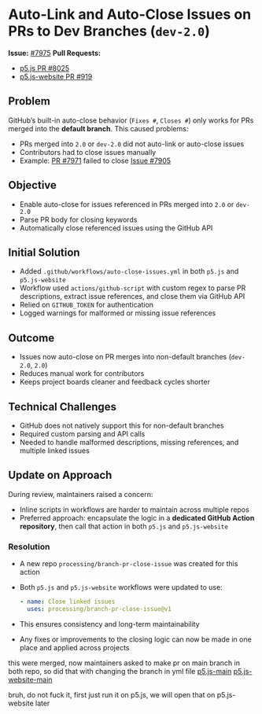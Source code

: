 # Auto-Link and Auto-Close Issues on PRs to Dev Branches (`dev-2.0`)

**Issue:** [#7975](https://github.com/processing/p5.js/issues/7975)
**Pull Requests:**

- [p5.js PR #8025](https://github.com/processing/p5.js/pull/8025)
- [p5.js-website PR #919](https://github.com/processing/p5.js-website/pull/919)

## Problem

GitHub’s built-in auto-close behavior (`Fixes #`, `Closes #`) only works for PRs merged into the **default branch**. This caused problems:

- PRs merged into `2.0` or `dev-2.0` did not auto-link or auto-close issues
- Contributors had to close issues manually
- Example: [PR #7971](https://github.com/processing/p5.js/pull/7971) failed to close [Issue #7905](https://github.com/processing/p5.js/issues/7905)

## Objective

- Enable auto-close for issues referenced in PRs merged into `2.0` or `dev-2.0`
- Parse PR body for closing keywords
- Automatically close referenced issues using the GitHub API

## Initial Solution

- Added `.github/workflows/auto-close-issues.yml` in both `p5.js` and `p5.js-website`
- Workflow used `actions/github-script` with custom regex to parse PR descriptions, extract issue references, and close them via GitHub API
- Relied on `GITHUB_TOKEN` for authentication
- Logged warnings for malformed or missing issue references

## Outcome

- Issues now auto-close on PR merges into non-default branches (`dev-2.0`, `2.0`)
- Reduces manual work for contributors
- Keeps project boards cleaner and feedback cycles shorter

## Technical Challenges

- GitHub does not natively support this for non-default branches
- Required custom parsing and API calls
- Needed to handle malformed descriptions, missing references, and multiple linked issues

## Update on Approach

During review, maintainers raised a concern:

- Inline scripts in workflows are harder to maintain across multiple repos
- Preferred approach: encapsulate the logic in a **dedicated GitHub Action repository**, then call that action in both `p5.js` and `p5.js-website`

### Resolution

- A new repo `processing/branch-pr-close-issue` was created for this action
- Both `p5.js` and `p5.js-website` workflows were updated to use:

  ```yaml
  - name: Close linked issues
    uses: processing/branch-pr-close-issue@v1
  ```

- This ensures consistency and long-term maintainability
- Any fixes or improvements to the closing logic can now be made in one place and applied across projects

this were merged, now maintainers asked to make pr on main branch in both repo, so did that with changing the branch in yml file
[p5.js-main](https://github.com/processing/p5.js/pull/8064)
[p5.js-website-main](https://github.com/processing/p5.js-website/pull/952)

bruh, do not fuck it, first just run it on p5.js, we will open that on p5.js-website later
